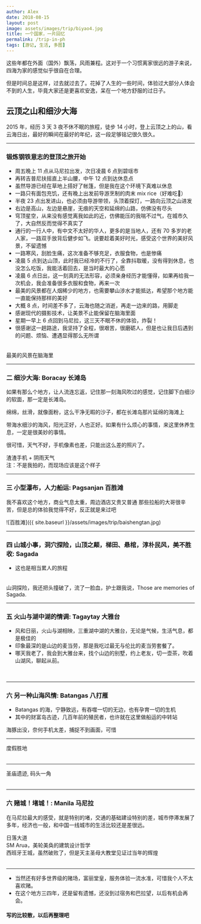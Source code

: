 ```yaml
---
author: Alex
date: 2018-08-15
layout: post
image: assets/images/trip/biyao4.jpg
title: 一个国家，一片回忆
permalink: /trip-in-ph
tags: [游记, 生活, 多图]
---
```


<style>
  .article {
    margin-bottom: 50px;
  }
</style>

这些年都在外面（国外）飘荡，风雨兼程。这对于一个习惯离家很远的游子来说，四海为家的感觉似乎很自在合理。

但是时间总是这样，过去就过去了。花掉了人生的一些时间，体验过大部分人体会不到的人生，毕竟大家还是更喜欢安逸，呆在一个地方舒服的过日子。

## 云顶之山和细沙大海

2015 年，经历 3 天 3 夜不休不眠的旅程，徒步 14 小时，登上云顶之上的山，看云海日出，最好的瞬间在最好的年纪，这一段足够铭记很久很久。

---------

### 锻炼钢铁意志的登顶之旅开始

- 周五晚上 11 点从马尼拉出发，次日凌晨 6 点到碧瑶市
- 再转吉普尼扶摇直上半山腰，中午 12 点到达休息点
- 虽然导游已经在草地上搭好了帐篷，但是我在这个环境下真难以休息
- 一路只有面包充饥，还有晚上出发前导游烹制的肉末 mix rice（好难吃🤯）
- 半夜 23 点出发进山，也必须由导游带领，头顶着探灯，一路向云顶之山进发
- 右边是高山，左边是悬崖，无痕的天空和延绵的山路，仿佛没有尽头
- 穹顶星空，从来没有感觉离我如此的近，仿佛能压的我喘不过气，在城市久了，大自然反而觉得不真实了
- 通行的一行人中，有中文不太好的华人，更多的是当地人，还有 70 多岁的老人家，一路双手放背后健步如飞。说要趁着美好时光，感受这个世界的美好风景，不留遗憾
- 一路寒风，刮脸生痛，这次准备不够充足，衣服食物，也是惨痛
- 凌晨 5 点到达山顶，此时我已经冷的不行了，全靠抖取暖，没有得到休息，也没怎么吃饭，我能活着回去，是当时最大的心愿
- 凌晨 6 点日出，这一刻真的无法形容，必须亲身经历才能懂得，如果再给我一次机会，我会准备很多衣服和食物，再来一次
- 最美的风景都在人烟稀少的地方，也需要攀山涉水才能抵达，希望那个地方能一直能保持那样的美好
- 大概 8 点，时间差不多了，云海也随之消逝，再走一边来的路，用脚走
- 感谢现代的摄影技术，让美景不止能保留在脑海里面
- 星期一早上 6 点回到马尼拉，这三天不眠不休的体验，炸裂！
- 很感谢这一趟路途，我坚持了全程，很艰苦，很磨砺人，但是也让我日后遇到的问题、烦恼、遭遇显得那么无所谓

<div class="photoset-grid-lightbox" data-layout="122" style="visibility: hidden;">
  <img src="{{ site.baseurl }}/assets/images/trip/biyao4.jpg" data-highres="{{ site.baseurl }}/assets/images/trip/biyao4.jpg">
  <img src="{{ site.baseurl }}/assets/images/trip/biyao2.jpg" data-highres="{{ site.baseurl }}/assets/images/trip/biyao2.jpg">
  <img src="{{ site.baseurl }}/assets/images/trip/biyao3.jpg" data-highres="{{ site.baseurl }}/assets/images/trip/biyao3.jpg">
  <img src="{{ site.baseurl }}/assets/images/trip/biyao1.jpg" data-highres="{{ site.baseurl }}/assets/images/trip/biyao1.jpg">
  <img src="{{ site.baseurl }}/assets/images/trip/biyao8.jpg" data-highres="{{ site.baseurl }}/assets/images/trip/biyao8.jpg">
  <img src="{{ site.baseurl }}/assets/images/trip/biyao6.jpg" data-highres="{{ site.baseurl }}/assets/images/trip/biyao6.jpg">
</div>
<div>最美的风景在脑海里</div>
  
---------

### 二 细沙大海: Boracay 长滩岛

如果有那么个地方，让人流连忘返，记住那一刻海风吹过的感觉，记住脚下白细沙的软面，那一定是长滩岛。

绵绵，丝滑，就像面粉，这么干净无暇的沙子，都在长滩岛那片延绵的海滩上

带海水细沙的海风，阳光正好，人也正好。如果有什么烦心的事情，来这里休养生息，一定是很美妙的事情。

很可惜，天气不好，手机像素也差，只能出这么差的照片了。

<img src="{{ site.baseurl }}/assets/images/trip/changtan.jpg" alt="">
<div>渣渣手机 + 阴雨天气</div>

<img src="{{ site.baseurl }}/assets/images/trip/changtan2.jpg" alt="">
<div>注：不是我拍的，而现场应该是这个样子</div>

---------

### 三 小型瀑布，人力船运: Pagsanjan 百胜滩

我不喜欢这个地方，商业气息太重，周边酒店又贵又普通
那些拉船的大哥很辛苦，但是总的体验我觉得不好，反正就是来过吧

![百胜滩]({{ site.baseurl }}/assets/images/trip/baishengtan.jpg)

---------

### 四 山城小事，洞穴探险，山顶之颠，梯田、悬棺，淳朴民风，美不胜收: Sagada

- 这也是相当累人的旅程

<div class="photoset-grid-lightbox" data-layout="121" style="visibility: hidden;">
  <img src="{{ site.baseurl }}/assets/images/trip/sagada1.jpg" data-highres="{{ site.baseurl }}/assets/images/trip/sagada1.jpg">
  <img src="{{ site.baseurl }}/assets/images/trip/sagada2.jpg" data-highres="{{ site.baseurl }}/assets/images/trip/sagada2.jpg">
  <img src="{{ site.baseurl }}/assets/images/trip/sagada3.jpg" data-highres="{{ site.baseurl }}/assets/images/trip/sagada3.jpg">
  <img src="{{ site.baseurl }}/assets/images/trip/sagada4.jpg" data-highres="{{ site.baseurl }}/assets/images/trip/sagada4.jpg">
  <img src="{{ site.baseurl }}/assets/images/trip/sagada5.jpg" data-highres="{{ site.baseurl }}/assets/images/trip/sagada5.jpg">
</div>
<div>山洞探险，我还把头撞破了，流了一脸血，护士跟我说，Those are memories of Sagada.</div>

---------

### 五 火山与湖中湖的情调: Tagaytay 大雅台

- 风和日丽，火山与湖相映，三重湖中湖的大雅台，无论是气候，生活气息，都是极佳的
- 印象最深的是山边的麦当劳，那是我吃过最无与伦比的麦当劳套餐了。
- 哪天我老了，我会到大雅台来，找个山边的别墅，约上老友，切一壶茶，吹着山湖风，聊起从前。

<div class="photoset-grid-lightbox" data-layout="22" style="visibility: hidden;">
  <img src="{{ site.baseurl }}/assets/images/trip/dayatai1.JPG" data-highres="{{ site.baseurl }}/assets/images/trip/dayatai1.JPG">
  <img src="{{ site.baseurl }}/assets/images/trip/dayatai2.jpg" data-highres="{{ site.baseurl }}/assets/images/trip/dayatai2.jpg">
</div>

---------

### 六 另一种山海风情: Batangas 八打雁

- Batangas 的海，宁静致远，有吞噬一切的无边，也有孕育一切的生机
- 其中的财富岛古迹，几百年前的殖民者，也许就在这里做船运的中转站

<div>海豚出没，奈何手机太差，捕捉不到画面，可惜</div>
<img src="{{ site.baseurl }}/assets/images/trip/caifudao1.jpg" alt="">

---------

<div>度假胜地</div>
<div class="photoset-grid-lightbox" data-layout="22" style="visibility: hidden;">
  <img src="{{ site.baseurl }}/assets/images/trip/caifudao2.jpg" data-highres="{{ site.baseurl }}/assets/images/trip/caifudao2.jpg">
  <img src="{{ site.baseurl }}/assets/images/trip/caifudao5.jpg" data-highres="{{ site.baseurl }}/assets/images/trip/caifudao5.jpg">
</div>

---------

<div>圣庙遗迹, 码头一角</div>
<div class="photoset-grid-lightbox" data-layout="22" style="visibility: hidden;">
  <img src="{{ site.baseurl }}/assets/images/trip/caifudao4.jpg" data-highres="{{ site.baseurl }}/assets/images/trip/caifudao4.jpg">
  <img src="{{ site.baseurl }}/assets/images/trip/manila.jpg" data-highres="{{ site.baseurl }}/assets/images/trip/caifudao5.jpg">
</div>

---------

### 六 赌城！堵城！: Manila 马尼拉

在马尼拉最大的感受，就是特别的堵，交通的基础建设特别的差，城市停滞发展了多年，经济也一般，和中国一线城市的生活比较还是差很远。

<div>日落大道</div>
<img src="{{ site.baseurl }}/assets/images/trip/manila1.jpg" alt="">

<div>SM Arua，美轮美奂的建筑设计哲学</div>
<img src="{{ site.baseurl }}/assets/images/trip/manila3.jpg" alt="">

<div>西班牙王城，虽然破败了，但是天主圣母大教堂见证过当年的辉煌</div>
<div class="photoset-grid-lightbox" data-layout="22" style="visibility: hidden;">
  <img src="{{ site.baseurl }}/assets/images/trip/manila4.jpg" data-highres="{{ site.baseurl }}/assets/images/trip/manila4.jpg">
  <img src="{{ site.baseurl }}/assets/images/trip/manila.jpg" data-highres="{{ site.baseurl }}/assets/images/trip/manila.jpg">
</div>

---------

- 当然还有好多世界级的赌场，富丽堂皇，服务体验一流水准，可惜我个人不太喜欢赌。
- 在这个地方三四年，还是留有遗憾，还没到过宿务和巴拉望，以后有机会再会。

#### 写的比较散，以后再整理吧